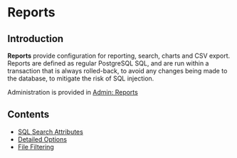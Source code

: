 # Reports

## Introduction

**Reports** provide configuration for reporting, search, charts and CSV export. Reports are defined as regular PostgreSQL SQL,
and are run within a transaction that is always rolled-back, to avoid any changes being made to the database, to mitigate
the risk of SQL injection.

Administration is provided in [Admin: Reports](/admin/reports)

## Contents

- [SQL Search Attributes](search_attributes.md)
- [Detailed Options](detailed_options.md)
- [File Filtering](file_filtering.md)
